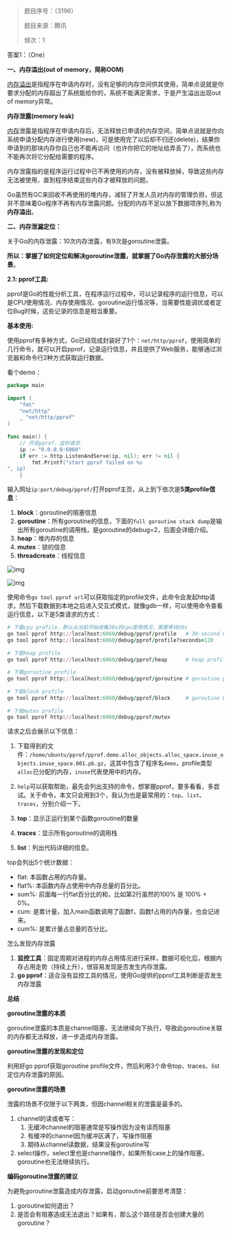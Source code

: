 > 题目序号：（3196）
>
> 题目来源：腾讯
>
> 频次：1

答案1：（One）

**一、内存溢出(out of memory，简称OOM)** 

[内存溢出](https://so.csdn.net/so/search?q=内存溢出&spm=1001.2101.3001.7020)是指程序在申请内存时，没有足够的内存空间供其使用，简单点说就是你要求分配的内存超出了系统能给你的，系统不能满足需求，于是产生溢出出现out of memory异常。

**内存泄露(memory leak)** 

[内存](https://so.csdn.net/so/search?q=内存&spm=1001.2101.3001.7020)泄露是指程序在申请内存后，无法释放已申请的内存空间，简单点说就是你向系统申请分配内存进行使用(new)，可是使用完了以后却不归还(delete)，结果你申请到的那块内存你自己也不能再访问（也许你把它的地址给弄丢了），而系统也不能再次将它分配给需要的程序。

内存泄露指的是程序运行过程中已不再使用的内存，没有被释放掉，导致这些内存无法被使用，直到程序结束这些内存才被释放的问题。

Go虽然有GC来回收不再使用的堆内存，减轻了开发人员对内存的管理负担，但这并不意味着Go程序不再有内存泄露问题。分配的内存不足以放下数据项序列,称为**内存溢出**。

**二、内存泄漏定位：**

关于Go的内存泄露：10次内存泄露，有9次是goroutine泄露。

**所以：掌握了如何定位和解决goroutine泄露，就掌握了Go内存泄露的大部分场景**。

**2.1: pprof工具:**

pprof是Go的性能分析工具，在程序运行过程中，可以记录程序的运行信息，可以是CPU使用情况、内存使用情况、goroutine运行情况等，当需要性能调优或者定位Bug时候，这些记录的信息是相当重要。

**基本使用:**

使用pprof有多种方式，Go已经现成封装好了1个：`net/http/pprof`，使用简单的几行命令，就可以开启pprof，记录运行信息，并且提供了Web服务，能够通过浏览器和命令行2种方式获取运行数据。

看个demo：

```go
package main
 
import (
    "fmt"
    "net/http"
    _ "net/http/pprof"
)
 
func main() {
    // 开启pprof，监听请求
    ip := "0.0.0.0:6060"
    if err := http.ListenAndServe(ip, nil); err != nil {
        fmt.Printf("start pprof failed on %s
", ip)
    }
```

输入网址`ip:port/debug/pprof/`打开pprof主页，从上到下依次是**5类profile信息**：

1. **block**：goroutine的阻塞信息
2. **goroutine**：所有goroutine的信息，下面的`full goroutine stack dump`是输出所有goroutine的调用栈，是goroutine的debug=2，后面会详细介绍。
3. **heap**：堆内存的信息
4. **mutex**：锁的信息
5. **threadcreate**：线程信息

![img](https://image-1302243118.cos.ap-beijing.myqcloud.com/img/20210704005033409.png)

![img](https://image-1302243118.cos.ap-beijing.myqcloud.com/img/20210704005033409.png)

 

使用命令`go tool pprof url`可以获取指定的profile文件，此命令会发起http请求，然后下载数据到本地之后进入交互式模式，就像gdb一样，可以使用命令查看运行信息，以下是5类请求的方式：

```ruby
# 下载cpu profile，默认从当前开始收集30s的cpu使用情况，需要等待30s
go tool pprof http://localhost:6060/debug/pprof/profile   # 30-second CPU profile
go tool pprof http://localhost:6060/debug/pprof/profile?seconds=120     # wait 120s
 
# 下载heap profile
go tool pprof http://localhost:6060/debug/pprof/heap      # heap profile
 
# 下载goroutine profile
go tool pprof http://localhost:6060/debug/pprof/goroutine # goroutine profile
 
# 下载block profile
go tool pprof http://localhost:6060/debug/pprof/block     # goroutine blocking profile
 
# 下载mutex profile
go tool pprof http://localhost:6060/debug/pprof/mutex
```

请求之后会展示以下信息： 

1. 下载得到的文件：`/home/ubuntu/pprof/pprof.demo.alloc_objects.alloc_space.inuse_objects.inuse_space.001.pb.gz`，这其中包含了程序名`demo`，profile类型`alloc`已分配的内存，`inuse`代表使用中的内存。
2. `help`可以获取帮助，最先会列出支持的命令，想掌握pprof，要多看看，多尝试。关于命令，本文只会用到3个，我认为也是最常用的：`top`、`list`、`traces`，分别介绍一下。

3. **top**：显示正运行到某个函数goroutine的数量
4. **traces**：显示所有goroutine的调用栈
5. **list**：列出代码详细的信息。

top会列出5个统计数据：

- flat: 本函数占用的内存量。
- flat%: 本函数内存占使用中内存总量的百分比。
- sum%: 前面每一行flat百分比的和，比如第2行虽然的100% 是 100% + 0%。
- cum: 是累计量，加入main函数调用了函数f，函数f占用的内存量，也会记进来。
- cum%: 是累计量占总量的百分比。

怎么发现内存泄露

1. **监控工具**：固定周期对进程的内存占用情况进行采样，数据可视化后，根据内存占用走势（持续上升），很容易发现是否发生内存泄露。
2. **go pprof**：适合没有监控工具的情况，使用Go提供的pprof工具判断是否发生内存泄露

**总结**

**goroutine泄露的本质**

goroutine泄露的本质是channel阻塞，无法继续向下执行，导致此goroutine关联的内存都无法释放，进一步造成内存泄露。

**goroutine泄露的发现和定位**

利用好go pprof获取goroutine profile文件，然后利用3个命令top、traces、list定位内存泄露的原因。

**goroutine泄露的场景**

泄露的场景不仅限于以下两类，但因channel相关的泄露是最多的。

1. channel的读或者写：
   1. 无缓冲channel的阻塞通常是写操作因为没有读而阻塞
   2. 有缓冲的channel因为缓冲区满了，写操作阻塞
   3. 期待从channel读数据，结果没有goroutine写
2. select操作，select里也是channel操作，如果所有case上的操作阻塞，goroutine也无法继续执行。

**编码goroutine泄露的建议**

为避免goroutine泄露造成内存泄露，启动goroutine前要思考清楚：

1. goroutine如何退出？
2. 是否会有阻塞造成无法退出？如果有，那么这个路径是否会创建大量的goroutine？